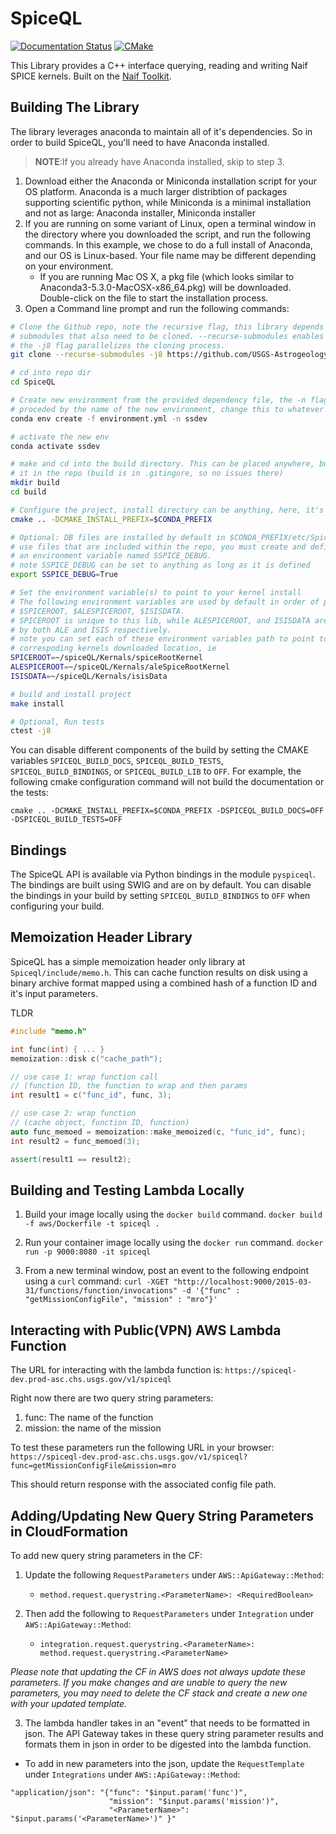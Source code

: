# SpiceQL
[![Documentation Status](https://readthedocs.org/projects/sugar-spice/badge/?version=latest)](http://sugar-spice.readthedocs.io/?badge=latest) [![CMake](https://github.com/USGS-Astrogeology/SpiceQL/actions/workflows/ctests.yml/badge.svg)](https://github.com/USGS-Astrogeology/SpiceQL/actions/workflows/ctests.yml)

This Library provides a C++ interface querying, reading and writing Naif SPICE kernels. Built on the [Naif Toolkit](https://naif.jpl.nasa.gov/naif/toolkit.html).


## Building The Library

The library leverages anaconda to maintain all of it's dependencies. So in order to build SpiceQL, you'll need to have Anaconda installed.

> **NOTE**:If you already have Anaconda installed, skip to step 3.

1. Download either the Anaconda or Miniconda installation script for your OS platform. Anaconda is a much larger distribtion of packages supporting scientific python, while Miniconda is a minimal installation and not as large: Anaconda installer, Miniconda installer
1. If you are running on some variant of Linux, open a terminal window in the directory where you downloaded the script, and run the following commands. In this example, we chose to do a full install of Anaconda, and our OS is Linux-based. Your file name may be different depending on your environment.
   * If you are running Mac OS X, a pkg file (which looks similar to Anaconda3-5.3.0-MacOSX-x86_64.pkg) will be downloaded. Double-click on the file to start the installation process.
1. Open a Command line prompt and run the following commands:

```bash
# Clone the Github repo, note the recursive flag, this library depends on
# submodules that also need to be cloned. --recurse-submodules enables this and
# the -j8 flag parallelizes the cloning process.
git clone --recurse-submodules -j8 https://github.com/USGS-Astrogeology/SpiceQL.git

# cd into repo dir
cd SpiceQL

# Create new environment from the provided dependency file, the -n flag is
# proceded by the name of the new environment, change this to whatever works for you
conda env create -f environment.yml -n ssdev

# activate the new env
conda activate ssdev

# make and cd into the build directory. This can be placed anywhere, but here, we make
# it in the repo (build is in .gitingore, so no issues there)
mkdir build
cd build

# Configure the project, install directory can be anything, here, it's the conda env
cmake .. -DCMAKE_INSTALL_PREFIX=$CONDA_PREFIX

# Optional: DB files are installed by default in $CONDA_PREFIX/etc/SpiceQL/db to 
# use files that are included within the repo, you must create and define 
# an environment variable named SSPICE_DEBUG. 
# note SSPICE_DEBUG can be set to anything as long as it is defined
export SSPICE_DEBUG=True

# Set the environment variable(s) to point to your kernel install 
# The following environment variables are used by default in order of priority: 
# $SPICEROOT, $ALESPICEROOT, $ISISDATA. 
# SPICEROOT is unique to this lib, while ALESPICEROOT, and ISISDATA are used 
# by both ALE and ISIS respectively. 
# note you can set each of these environment variables path to point to the
# correspoding kernels downloaded location, ie 
SPICEROOT=~/spiceQL/Kernals/spiceRootKernel
ALESPICEROOT=~/spiceQL/Kernals/aleSpiceRootKernel
ISISDATA=~/spiceQL/Kernals/isisData

# build and install project
make install

# Optional, Run tests
ctest -j8
```

You can disable different components of the build by setting the CMAKE variables `SPICEQL_BUILD_DOCS`, `SPICEQL_BUILD_TESTS`, `SPICEQL_BUILD_BINDINGS`, or `SPICEQL_BUILD_LIB` to `OFF`. For example, the following cmake configuration command will not build the documentation or the tests:

```
cmake .. -DCMAKE_INSTALL_PREFIX=$CONDA_PREFIX -DSPICEQL_BUILD_DOCS=OFF -DSPICEQL_BUILD_TESTS=OFF
```

## Bindings

The SpiceQL API is available via Python bindings in the module `pyspiceql`. The bindings are built using SWIG and are on by default. You can disable the bindings in your build by setting `SPICEQL_BUILD_BINDINGS` to `OFF` when configuring your build.

## Memoization Header Library 

SpiceQL has a simple memoization header only library at `Spiceql/include/memo.h`. This can cache function results on disk using a binary archive format mapped using a combined hash of a function ID and it's input parameters. 

TLDR 
```C++
#include "memo.h"

int func(int) { ... }
memoization::disk c("cache_path");

// use case 1: wrap function call
// (function ID, the function to wrap and then params
int result1 = c("func_id", func, 3);

// use case 2: wrap function
// (cache object, function ID, function)
auto func_memoed = memoization::make_memoized(c, "func_id", func);
int result2 = func_memoed(3);

assert(result1 == result2);
```


## Building and Testing Lambda Locally

1. Build your image locally using the `docker build` command.
`docker build -f aws/Dockerfile -t spiceql .`

2. Run your container image locally using the `docker run` command.
`docker run -p 9000:8080 -it spiceql`

3. From a new terminal window, post an event to the following endpoint using a `curl` command:
`curl -XGET "http://localhost:9000/2015-03-31/functions/function/invocations" -d '{"func" : "getMissionConfigFile", "mission" : "mro"}'`

## Interacting with Public(VPN) AWS Lambda Function

The URL for interacting with the lambda function is:
`https://spiceql-dev.prod-asc.chs.usgs.gov/v1/spiceql`

Right now there are two query string parameters:

   1. func: The name of the function
   2. mission: the name of the mission

To test these parameters run the following URL in your browser: 
`https://spiceql-dev.prod-asc.chs.usgs.gov/v1/spiceql?func=getMissionConfigFile&mission=mro`

This should return response with the associated config file path.

## Adding/Updating New Query String Parameters in CloudFormation

To add new query string parameters in the CF:

1. Update the following `RequestParameters` under `AWS::ApiGateway::Method`:

   - `method.request.querystring.<ParameterName>: <RequiredBoolean>`

2. Then add the following to `RequestParameters` under `Integration` under `AWS::ApiGateway::Method`:

   - `integration.request.querystring.<ParameterName>: method.request.querystring.<ParameterName>`

 *Please note that updating the CF in AWS does not always update these parameters. If you make changes and are unable to query the new parameters, you may need to delete the CF stack and create a new one with your updated template.*

 3. The lambda handler takes in an "event" that needs to be formatted in json. The API Gateway takes in these query string parameter results and formats them in json in order to be digested into the lambda function. 

   - To add in new parameters into the json, update the `RequestTemplate` under `Integrations` under `AWS::ApiGateway::Method`:

   ```
   "application/json": "{"func": "$input.param('func')", 
                         "mission": "$input.params('mission')", 
                         "<ParameterName>": "$input.params('<ParameterName>')" }"
   ```


